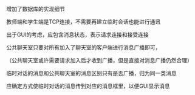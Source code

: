 增加了数据库的实现细节



教师端和学生端是TCP连接，不需要再建立临时会话也能进行通讯

出于GUI的考虑，应包含消息状态，表示请求连接和接受连接



公共聊天室只要对所有加入了聊天室的客户端进行消息广播即可，

（公共聊天室或许需要请求加入后才收到广播，但是直接对消息广播仍然合理）

临时对话的消息和公共聊天室的消息区别只有是否广播，归为同一类消息



应确定方式使临时对话的消息传到对应的消息框里，以便GUI显示消息

